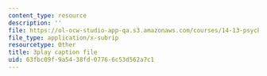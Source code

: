 ```yaml
---
content_type: resource
description: ''
file: https://ol-ocw-studio-app-qa.s3.amazonaws.com/courses/14-13-psychology-and-economics-spring-2020/63fbc09f9a5438fd07766c53d562a7c1_SC8K6gNAIL4.srt
file_type: application/x-subrip
resourcetype: Other
title: 3play caption file
uid: 63fbc09f-9a54-38fd-0776-6c53d562a7c1
---
```

